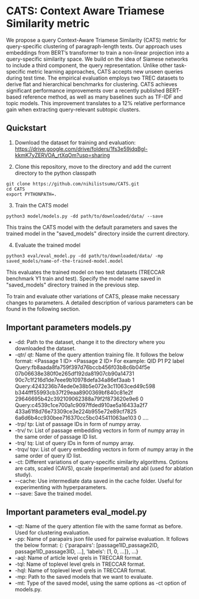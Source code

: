 # CATS: Context Aware Triamese Similarity metric 

We propose a query Context-Aware Triamese Similarity (CATS) metric for query-specific clustering of paragraph-length texts. Our approach uses embeddings from BERT’s transformer to train a non-linear projection into a query-specific similarity space. We build on the idea of Siamese networks to include a third component, the query representation. Unlike other task-specific metric learning approaches, CATS accepts new unseen queries during test time. The empirical evaluation employs two TREC datasets to derive flat and hierarchical benchmarks for clustering. CATS achieves significant performance improvements over a recently published BERT-based reference method, as well as many baselines such as TF-IDF and topic models. This improvement translates to a 12% relative performance gain when extracting query-relevant subtopic clusters.

## Quickstart

1. Download the dataset for training and evaluation: https://drive.google.com/drive/folders/1fs3e59jdqBgl-kkmK7yZERVOA_rtXqOm?usp=sharing

2. Clone this repository, move to the directory and add the current directory to the python classpath
```
git clone https://github.com/nihilistsumo/CATS.git
cd CATS
export PYTHONPATH=.
```

3. Train the CATS model
```
python3 model/models.py -dd path/to/downloaded/data/ --save
```
This trains the CATS model with the default parameters and saves the trained model in the "saved_models" directory inside the current directory.

4. Evaluate the trained model
```
python3 eval/eval_model.py -dd path/to/downloaded/data/ -mp saved_models/name-of-the-trained-model.model
```
This evaluates the trained model on two test datasets (TRECCAR benchmark Y1 train and test). Specify the model name saved in "saved_models" directory trained in the previous step.

To train and evaluate other variations of CATS, please make necessary changes to parameters. A detailed description of various parameters can be found in the following section.

## Important parameters models.py

- -dd: Path to the dataset, change it to the directory where you downloaded the dataset.
- -qtr/ qt: Name of the query attention training file. It follows the below format:
<Query ID> <Passage 1 ID> <Passage 2 ID> <Binary label>
For example:
QID	P1	P2	label
Query:fb8aada8fa759f397d76bccb456f03b8c6b04f5e	07b06638e380f0e265df192da81907cb90a14731	90c7c1f216d1de7eee9b10978defa34a86ef3aab	1
Query:4243236b74ede0e38b5e072e3c11063ced49c598	b344fff55993cb37f29eaa8900369bf840c81e2f	29646695b42c392109062388a79f2f873620e9e6	0
Query:c4539c1ce700a1c9097ffded910ae5a16433a2f7	433a61f8d76e73309ce3e224b955e72e89cf7825	6a6d6b4cc930bee716370cc5bc045411063ae103	0
....
- -trp/ tp: List of passage IDs in form of numpy array.
- -trv/ tv: List of passage embedding vectors in form of numpy array in the same order of passage ID list.
- -trq/ tq: List of query IDs in form of numpy array.
- -trqv/ tqv: List of query embedding vectors in form of numpy array in the same order of query ID list.
- -ct: Different variations of query-specific similarity algorithms. Options are cats, scaled (CAVS), qscale (experimental) and abl (used for ablation study).
- --cache: Use intermediate data saved in the cache folder. Useful for experimenting with hyperparameters.
- --save: Save the trained model.

## Important parameters eval_model.py
  
- -qt: Name of the query attention file with the same format as before. Used for clustering evaluation. 
- -pp: Name of parapairs json file used for pairwise evaluation. It follows the below format:
  {<Query ID>: {'parapairs': [passage1ID_passage2ID, passage1ID_passage3ID, ...], 'labels': [1, 0, ...]}, ...}
- -aql: Name of article level qrels in TRECCAR format.
- -tql: Name of toplevel level qrels in TRECCAR format.
- -hql: Name of toplevel level qrels in TRECCAR format.
- -mp: Path to the saved models that we want to evaluate.
- -mt: Type of the saved model, using the same options as -ct option of models.py.

